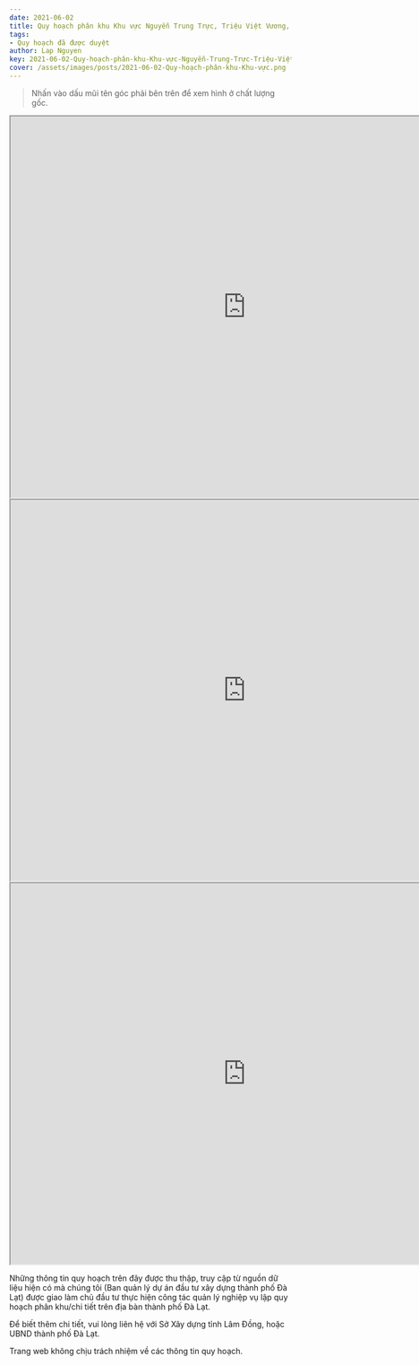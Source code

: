```yaml
---
date: 2021-06-02
title: Quy hoạch phân khu Khu vực Nguyễn Trung Trực, Triệu Việt Vương, An Bình (Khu A6) Phường 3 & 4, TP Đà Lạt
tags:
- Quy hoạch đã được duyệt
author: Lap Nguyen
key: 2021-06-02-Quy-hoạch-phân-khu-Khu-vực-Nguyễn-Trung-Trực-Triệu-Việt-Vương
cover: /assets/images/posts/2021-06-02-Quy-hoạch-phân-khu-Khu-vực.png
---
```


> Nhấn vào dấu mũi tên góc phải bên trên để xem hình ở chất lượng gốc. 

<iframe src="https://drive.google.com/file/d/1eMk-H7hhFj3NE7hpgYHZKzjJbo1-dAfd/preview" width="840" height="680"></iframe>

<iframe src="https://drive.google.com/file/d/12lG_myK7HfRbra-IM8bCEEsKrGhGeqds/preview" width="840" height="680"></iframe>

<iframe src="https://drive.google.com/file/d/1Ug-TJrgyshr7JPP31stPAc0klzAKFEBy/preview" width="840" height="680"></iframe>

Những thông tin quy hoạch trên đây được thu thập, truy cập từ nguồn dữ liệu hiện có mà chúng tôi 
(Ban quản lý dự án đầu tư xây dựng thành phố Đà Lạt) được giao làm chủ đầu tư thực hiện công tác quản lý nghiệp vụ 
lập quy hoạch phân khu/chi tiết trên địa bàn thành phố Đà Lạt.

Để biết thêm chi tiết, vui lòng liên hệ với Sở Xây dựng tỉnh Lâm Đồng, hoặc UBND thành phố Đà Lạt.

Trang web không chịu trách nhiệm về các thông tin quy hoạch.
